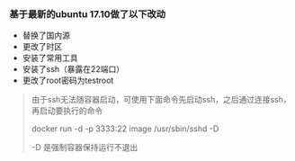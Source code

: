 ### 基于最新的ubuntu 17.10做了以下改动
* 替换了国内源
* 更改了时区
* 安装了常用工具
* 安装了ssh（暴露在22端口）
* 更改了root密码为testroot

> 由于ssh无法随容器启动，可使用下面命令先启动ssh，之后通过连接ssh，再启动要执行的命令     
> 
> docker run -d -p 3333:22 image /usr/sbin/sshd -D
>        
> -D 是强制容器保持运行不退出